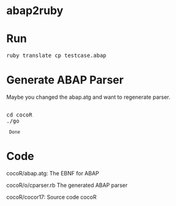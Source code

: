 # abap2ruby


Run
===
<pre>
ruby translate cp_testcase.abap
</pre>

Generate ABAP Parser
===
Maybe you changed the abap.atg and want to regenerate parser.

<pre> 
cd cocoR
./go
</pre>

     Done

Code
===

cocoR/abap.atg:    The EBNF for ABAP

cocoR/o/cparser.rb The generated ABAP parser

cocoR/cocor17:     Source code cocoR







